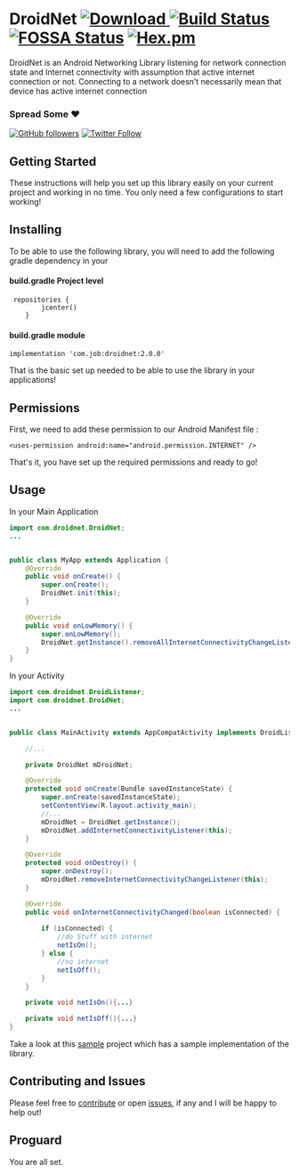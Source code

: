 # DroidNet [ ![Download](https://api.bintray.com/packages/jobgetabu/maven/droidnet/images/download.svg) ](https://bintray.com/jobgetabu/maven/droidnet/_latestVersion)  [![Build Status](https://travis-ci.org/JobGetabu/DroidNet.svg?branch=master)](https://travis-ci.org/JobGetabu/DroidNet)  [![FOSSA Status](https://app.fossa.io/api/projects/git%2Bgithub.com%2FJobGetabu%2FDroidNet.svg?type=shield)](https://app.fossa.io/projects/git%2Bgithub.com%2FJobGetabu%2FDroidNet?ref=badge_shield)  [![Hex.pm](https://img.shields.io/hexpm/l/plug.svg)](LICENSE.md)
DroidNet is an Android Networking Library listening for network connection state and Internet connectivity with assumption that active internet connection or not. Connecting to a network doesn’t necessarily mean that device has active internet connection 

### Spread Some :heart:
[![GitHub followers](https://img.shields.io/github/followers/JobGetabu.svg?style=social&label=Follow)](https://github.com/JobGetabu)  [![Twitter Follow](https://img.shields.io/twitter/follow/job_getabu.svg?style=social)](https://twitter.com/job_getabu)

## Getting Started

These instructions will help you set up this library easily on your current project and working in no time. You only need a few configurations to start working!

## Installing

To be able to use the following library, you will need to add the following gradle dependency in your
#### build.gradle Project level

```
 repositories {
        jcenter()
    }
```

#### build.gradle  module

```
implementation 'com.job:droidnet:2.0.0'
```
That is the basic set up needed to be able to use the library in your applications!

## Permissions

First, we need to add these permission to our Android Manifest file :

```
<uses-permission android:name="android.permission.INTERNET" />
```

That's it, you have set up the required permissions and ready to go!

## Usage

In your Main Application

```java
import com.droidnet.DroidNet;
...


public class MyApp extends Application {
    @Override
    public void onCreate() {
        super.onCreate();
        DroidNet.init(this);
    }

    @Override
    public void onLowMemory() {
        super.onLowMemory();
        DroidNet.getInstance().removeAllInternetConnectivityChangeListeners();
    }
}
```

In your Activity

```java
import com.droidnet.DroidListener;
import com.droidnet.DroidNet;
...


public class MainActivity extends AppCompatActivity implements DroidListener {

    //...

    private DroidNet mDroidNet;

    @Override
    protected void onCreate(Bundle savedInstanceState) {
        super.onCreate(savedInstanceState);
        setContentView(R.layout.activity_main);
        //...
        mDroidNet = DroidNet.getInstance();
        mDroidNet.addInternetConnectivityListener(this);
    }

    @Override
    protected void onDestroy() {
        super.onDestroy();
        mDroidNet.removeInternetConnectivityChangeListener(this);
    }

    @Override
    public void onInternetConnectivityChanged(boolean isConnected) {
      
        if (isConnected) {
            //do Stuff with internet
            netIsOn();
        } else {
            //no internet
            netIsOff();
        }
    }

    private void netIsOn(){...}

    private void netIsOff(){...}
}
```


Take a look at this [sample](https://github.com/JobGetabu/DroidNet/tree/master/app) project which has a sample implementation of the library.

## Contributing and Issues

Please feel free to [contribute](https://github.com/JobGetabu/DroidNet/settings/collaboration) or open [issues](https://github.com/JobGetabu/DroidNet/issues), if any and I will be happy to help out!

## Proguard

You are all set.
